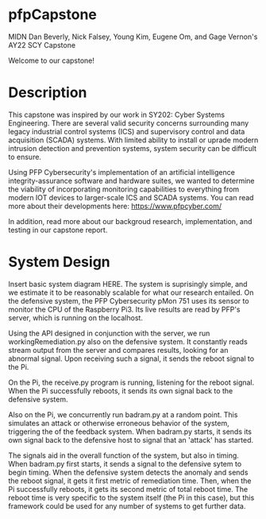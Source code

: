 # pfpCapstone
MIDN Dan Beverly, Nick Falsey, Young Kim, Eugene Om, and Gage Vernon's AY22 SCY Capstone

Welcome to our capstone!

# Description
This capstone was inspired by our work in SY202: Cyber Systems Engineering. There are several valid security concerns surrounding many legacy industrial control systems (ICS) and supervisory control and data acquisition (SCADA) systems. With limited ability to install or uprade modern intrusion detection and prevention systems, system security can be difficult to ensure. 

Using PFP Cybersecurity's implementation of an artificial intelligence integrity-assurance software and hardware suites, we wanted to determine the viability of incorporating monitoring capabilities to everything from modern IOT devices to larger-scale ICS and SCADA systems. You can read more about their developments here: https://www.pfpcyber.com/

In addition, read more about our backgroud research, implementation, and testing in our capstone report.

# System Design
Insert basic system diagram HERE.
The system is suprisingly simple, and we estimate it to be reasonably scalable for what our research entailed. On the defensive system, the PFP Cybersecurity pMon 751 uses its sensor to monitor the CPU of the Raspberry Pi3. Its live results are read by PFP's server, which is running on the localhost. 

Using the API designed in conjunction with the server, we run workingRemediation.py also on the defensive system. It constantly reads stream output from the server and compares results, looking for an abnormal signal. Upon receiving such a signal, it sends the reboot signal to the Pi.

On the Pi, the receive.py program is running, listening for the reboot signal. When the Pi successfully reboots, it sends its own signal back to the defensive system.

Also on the Pi, we concurrently run badram.py at a random point. This simulates an attack or otherwise erroneous behavior of the system, triggering the of the feedback system. When badram.py starts, it sends its own signal back to the defensive host to signal that an 'attack' has started. 

The signals aid in the overall function of the system, but also in timing. When badram.py first starts, it sends a signal to the defensive sytem to begin timing. When the defensive system detects the anomaly and sends the reboot signal, it gets it first metric of remediation time. Then, when the Pi successfully reboots, it gets its second metric of total reboot time. The reboot time is very specific to the system itself (the Pi in this case), but this framework could be used for any number of systems to get further data.
